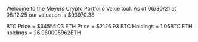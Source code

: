 Welcome to the Meyers Crypto Portfolio Value tool. 
As of 06/30/21 at 08:12:25 our valuation is $93970.38 

BTC Price = $34555.03
 ETH Price = $2126.93
BTC Holdings = 1.06BTC
 ETH holdings = 26.960005962ETH 
